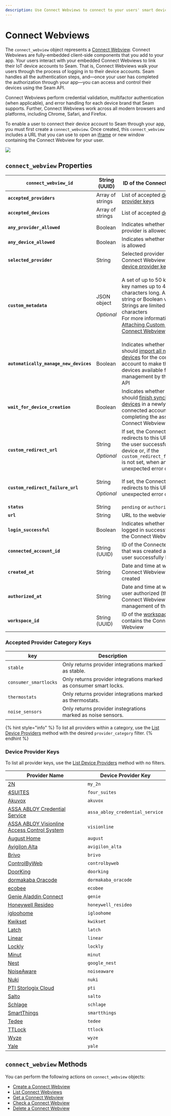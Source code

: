 ```yaml
---
description: Use Connect Webviews to connect to your users' smart devices to the Seam API
---
```


# Connect Webviews

The `connect_webview` object represents a [Connect Webview](../../core-concepts/connect-webviews/). Connect Webviews are fully-embedded client-side components that you add to your app. Your users interact with your embedded Connect Webviews to link their IoT device accounts to Seam. That is, Connect Webviews walk your users through the process of logging in to their device accounts. Seam handles all the authentication steps, and—once your user has completed the authorization through your app—you can access and control their devices using the Seam API.

Connect Webviews perform credential validation, multifactor authentication (when applicable), and error handling for each device brand that Seam supports. Further, Connect Webviews work across all modern browsers and platforms, including Chrome, Safari, and Firefox.

To enable a user to connect their device account to Seam through your app, you must first create a `connect_webview`. Once created, this `connect_webview` includes a URL that you can use to open an [iframe](https://www.w3schools.com/html/html\_iframe.asp) or new window containing the Connect Webview for your user.

![](<../../.gitbook/assets/image (12).png>)

## `connect_webview` Properties

| **`connect_webview_id`**               | String (UUID)                              | ID of the Connect Webview                                                                                                                                                                                                                                                                                                     |
| -------------------------------------- | ------------------------------------------ | ----------------------------------------------------------------------------------------------------------------------------------------------------------------------------------------------------------------------------------------------------------------------------------------------------------------------------- |
| **`accepted_providers`**               | Array of strings                           | List of accepted [device provider keys](./#device-provider-keys)                                                                                                                                                                                                                                                              |
| **`accepted_devices`**                 | Array of strings                           | List of accepted [devices](../../core-concepts/devices/)                                                                                                                                                                                                                                                                      |
| **`any_provider_allowed`**             | Boolean                                    | Indicates whether any provider is allowed                                                                                                                                                                                                                                                                                     |
| **`any_device_allowed`**               | Boolean                                    | Indicates whether any device is allowed                                                                                                                                                                                                                                                                                       |
| **`selected_provider`**                | String                                     | Selected provider of the Connect Webview, one of [device provider keys](./#device-provider-keys)                                                                                                                                                                                                                              |
| **`custom_metadata`**                  | <p>JSON object</p><p><em>Optional</em></p> | <p>A set of up to 50 keys, with key names up to 40 characters long. Accepts string or Boolean values. Strings are limited to 500 characters<br>For more information, see <a href="../../core-concepts/connect-webviews/attaching-custom-data-to-the-connect-webview.md">Attaching Custom Data to the Connect Webview</a>.</p> |
| **`automatically_manage_new_devices`** | Boolean                                    | Indicates whether Seam should [import all new devices](../../core-concepts/connect-webviews/customizing-connect-webviews.md#automatically\_manage\_new\_devices) for the connected account to make these devices available for use and management by the Seam API                                                             |
| **`wait_for_device_creation`**         | Boolean                                    | Indicates whether Seam should [finish syncing all devices](../../core-concepts/connect-webviews/customizing-connect-webviews.md#wait\_for\_device\_creation) in a newly-connected account before completing the associated Connect Webview                                                                                    |
| **`custom_redirect_url`**              | <p>String</p><p><em>Optional</em></p>      | If set, the Connect Webview redirects to this URL when the user successfully pairs a device or, if the `custom_redirect_failure_url` is not set, when an unexpected error occurs                                                                                                                                              |
| **`custom_redirect_failure_url`**      | <p>String</p><p><em>Optional</em></p>      | If set, the Connect Webview redirects to this URL when an unexpected error occurs                                                                                                                                                                                                                                             |
| **`status`**                           | String                                     | `pending` or `authorized`                                                                                                                                                                                                                                                                                                     |
| **`url`**                              | String                                     | URL to the webview                                                                                                                                                                                                                                                                                                            |
| **`login_successful`**                 | Boolean                                    | Indicates whether the user logged in successfully using the Connect Webview                                                                                                                                                                                                                                                   |
| **`connected_account_id`**             | String (UUID)                              | ID of the Connected Account that was created after the user successfully logged in                                                                                                                                                                                                                                            |
| **`created_at`**                       | String                                     | Date and time at which the Connect Webview was created                                                                                                                                                                                                                                                                        |
| **`authorized_at`**                    | String                                     | Date and time at which the user authorized (through the Connect Webview) the management of their devices                                                                                                                                                                                                                      |
| **`workspace_id`**                     | String (UUID)                              | ID of the [workspace](../../core-concepts/workspaces/) that contains the Connect Webview                                                                                                                                                                                                                                      |

### Accepted Provider Category Keys

| key                   | Description                                                        |
| --------------------- | ------------------------------------------------------------------ |
| `stable`              | Only returns provider integrations marked as stable.               |
| `consumer_smartlocks` | Only returns provider integrations marked as consumer smart locks. |
| `thermostats`         | Only returns provider integrations marked as thermostats.          |
| `noise_sensors`       | Only returns provider instegrations marked as noise sensors.       |

{% hint style="info" %}
To list all providers within a category, use the [List Device Providers](../devices/list-device-providers.md) method with the desired `provider_category` filter.
{% endhint %}

### Device Provider Keys

To list all provider keys, use the [List Device Providers](../devices/list-device-providers.md) method with no filters.

| Provider Name                                                                                                                                         | Device Provider Key             |
| ----------------------------------------------------------------------------------------------------------------------------------------------------- | ------------------------------- |
| [2N](../../device-guides/2n-intercom-systems.md)                                                                                                      | `my_2n`                         |
| [4SUITES](../../device-and-system-integration-guides/4suites-locks/)                                                                                  | `four_suites`                   |
| [Akuvox](https://akuvox.com/)                                                                                                                         | `akuvox`                        |
| [ASSA ABLOY Credential Service](../../device-guides/assa-abloy-credential-services-credential-manager-in-development.md)                              | `assa_abloy_credential_service` |
| [ASSA ABLOY Visionline Access Control System](../../device-and-system-integration-guides/assa-abloy-visionline-access-control-system-in-development/) | `visionline`                    |
| [August Home](../../device-guides/august-locks.md)                                                                                                    | `august`                        |
| [Avigilon Alta](../../device-guides/avigilon-alta-access-system.md)                                                                                   | `avigilon_alta`                 |
| [Brivo](../../device-guides/brivo-access.md)                                                                                                          | `brivo`                         |
| [ControlByWeb](../../device-guides/get-started-with-controlbyweb-devices.md)                                                                          | `controlbyweb`                  |
| [DoorKing](https://www.doorking.com/)                                                                                                                 | `doorking`                      |
| [dormakaba Oracode](../../device-guides/dormakaba-oracode-locks.md)                                                                                   | `dormakaba_oracode`             |
| [ecobee](../../device-guides/ecobee-thermostats.md)                                                                                                   | `ecobee`                        |
| [Genie Aladdin Connect](https://www.geniecompany.com/aladdin-connect-by-genie)                                                                        | `genie`                         |
| [Honeywell Resideo](../../device-and-system-integration-guides/honeywell-thermostats/)                                                                | `honeywell_resideo`             |
| [igloohome](../../device-guides/igloohome-locks.md)                                                                                                   | `igloohome`                     |
| [Kwikset](../../device-guides/kwikset-locks.md)                                                                                                       | `kwikset`                       |
| [Latch](../../device-and-system-integration-guides/latch-access-control-system/)                                                                      | `latch`                         |
| [Linear](https://linear-solutions.com/)                                                                                                               | `linear`                        |
| [Lockly](../../device-and-system-integration-guides/lockly-locks/)                                                                                    | `lockly`                        |
| [Minut](../../device-guides/minut-sensors.md)                                                                                                         | `minut`                         |
| [Nest](../../device-guides/google-nest-thermostats/)                                                                                                  | `google_nest`                   |
| [NoiseAware](../../device-guides/noiseaware-sensors.md)                                                                                               | `noiseaware`                    |
| [Nuki](../../device-guides/nuki-locks.md)                                                                                                             | `nuki`                          |
| [PTI Storlogix Cloud](../../device-guides/pti-storlogix-cloud.md)                                                                                     | `pti`                           |
| [Salto](../../device-guides/salto-locks.md)                                                                                                           | `salto`                         |
| [Schlage](https://www.schlage.com/en/home/products/products-smart-locks.html)                                                                         | `schlage`                       |
| [SmartThings](https://www.smartthings.com/)                                                                                                           | `smartthings`                   |
| [Tedee](../../device-and-system-integration-guides/tedee-locks/)                                                                                      | `tedee`                         |
| [TTLock](../../device-guides/ttlock-locks.md)                                                                                                         | `ttlock`                        |
| [Wyze](../../device-guides/wyze-locks.md)                                                                                                             | `wyze`                          |
| [Yale](../../device-guides/yale-locks.md)                                                                                                             | `yale`                          |

## `connect_webview` Methods

You can perform the following actions on `connect_webview` objects:

* [Create a Connect Webview](create-a-connect-webview.md)
* [List Connect Webviews](list-connect-webviews.md)
* [Get a Connect Webview](get-a-connect-webview.md)
* [Check a Connect Webview](get-a-connect-webview.md)
* [Delete a Connect Webview](delete-a-connect-webview.md)
